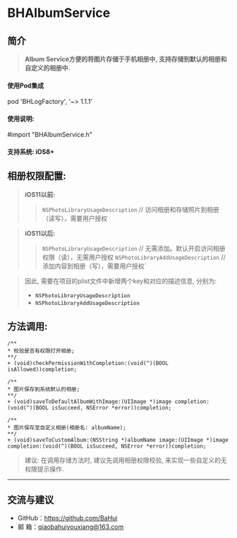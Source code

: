 # BHAlbumService

## 简介
>   **Album Service方便的将图片存储于手机相册中,  支持存储到默认的相册和自定义的相册中.** 

#### 使用Pod集成
pod 'BHLogFactory', '~> 1.1.1'

#### 使用说明:
#import "BHAlbumService.h"

#### 支持系统:  iOS8+

## 相册权限配置:
>  **iOS11以前:** 
>>`NSPhotoLibraryUsageDescription` // 访问相册和存储照片到相册（读写），需要用户授权

>    **iOS11以后:**
>> `NSPhotoLibraryUsageDescription`  // 无需添加。默认开启访问相册权限（读），无需用户授权
`NSPhotoLibraryAddUsageDescription`  // 添加内容到相册（写），需要用户授权`


> 因此, 需要在项目的plist文件中新增两个key和对应的描述信息, 分别为:
>* **`NSPhotoLibraryUsageDescription`**
>* **`NSPhotoLibraryAddUsageDescription`**

## 方法调用:
```
/**
* 校验是否有权限打开相册;
**/
+ (void)checkPermissionWithCompletion:(void(^)(BOOL isAllowed))completion;

/**
* 图片保存到系统默认的相册;
**/
+ (void)saveToDefaultAlbumWithImage:(UIImage *)image completion:(void(^)(BOOL isSucceed, NSError *error))completion;

/**
* 图片保存至自定义相册(相册名: albumName);
**/
+ (void)saveToCustomAlbum:(NSString *)albumName image:(UIImage *)image completion:(void(^)(BOOL isSucceed, NSError *error))completion;

```
> 建议: 在调用存储方法时, 建议先调用相册权限校验, 来实现一些自定义的无权限提示操作.

-------------------


## 交流与建议
- GitHub：<https://github.com/BaHui>
- 邮  箱：<qiaobahuiyouxiang@163.com>


